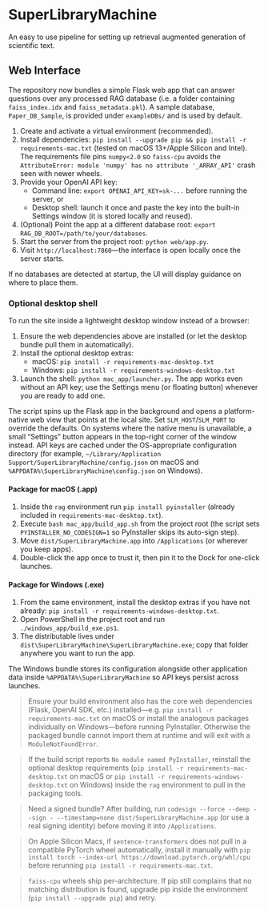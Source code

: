 # SuperLibraryMachine
An easy to use pipeline for setting up retrieval augmented generation of scientific text.

## Web Interface

The repository now bundles a simple Flask web app that can answer questions over any
processed RAG database (i.e. a folder containing `faiss_index.idx` and
`faiss_metadata.pkl`). A sample database, `Paper_DB_Sample`, is provided under
`exampleDBs/` and is used by default.

1. Create and activate a virtual environment (recommended).
2. Install dependencies: `pip install --upgrade pip && pip install -r requirements-mac.txt` (tested on macOS
   13+/Apple Silicon and Intel). The requirements file pins `numpy<2.0` so `faiss-cpu` avoids the
   `AttributeError: module 'numpy' has no attribute '_ARRAY_API'` crash seen with newer wheels.
3. Provide your OpenAI API key:
   - Command line: `export OPENAI_API_KEY=sk-...` before running the server, or
   - Desktop shell: launch it once and paste the key into the built-in Settings
     window (it is stored locally and reused).
4. (Optional) Point the app at a different database root:
   `export RAG_DB_ROOT=/path/to/your/databases`.
5. Start the server from the project root: `python web/app.py`.
6. Visit `http://localhost:7860`—the interface is open locally once the server starts.

If no databases are detected at startup, the UI will display guidance on where to place
them.

### Optional desktop shell

To run the site inside a lightweight desktop window instead of a browser:

1. Ensure the web dependencies above are installed (or let the desktop bundle pull them in automatically).
2. Install the optional desktop extras:
   - macOS: `pip install -r requirements-mac-desktop.txt`
   - Windows: `pip install -r requirements-windows-desktop.txt`
3. Launch the shell: `python mac_app/launcher.py`. The app works even without an API key;
   use the Settings menu (or floating button) whenever you are ready to add one.

The script spins up the Flask app in the background and opens a platform-native web view
that points at the local site. Set `SLM_HOST`/`SLM_PORT` to override the defaults. On
systems where the native menu is unavailable, a small “Settings” button appears in the
top-right corner of the window instead. API keys are cached under the OS-appropriate
configuration directory (for example,
`~/Library/Application Support/SuperLibraryMachine/config.json` on macOS and
`%APPDATA%\SuperLibraryMachine\config.json` on Windows).

#### Package for macOS (.app)

1. Inside the `rag` environment run `pip install pyinstaller` (already included in
   `requirements-mac-desktop.txt`).
2. Execute `bash mac_app/build_app.sh` from the project root (the script sets
   `PYINSTALLER_NO_CODESIGN=1` so PyInstaller skips its auto-sign step).
3. Move `dist/SuperLibraryMachine.app` into `/Applications` (or wherever you keep apps).
4. Double-click the app once to trust it, then pin it to the Dock for one-click launches.

#### Package for Windows (.exe)

1. From the same environment, install the desktop extras if you have not already:
   `pip install -r requirements-windows-desktop.txt`.
2. Open PowerShell in the project root and run `./windows_app/build_exe.ps1`.
3. The distributable lives under `dist\SuperLibraryMachine\SuperLibraryMachine.exe`; copy
   that folder anywhere you want to run the app.

The Windows bundle stores its configuration alongside other application data inside
`%APPDATA%\SuperLibraryMachine` so API keys persist across launches.

> Ensure your build environment also has the core web dependencies (Flask, OpenAI SDK,
> etc.) installed—e.g. `pip install -r requirements-mac.txt` on macOS or install the
> analogous packages individually on Windows—before running PyInstaller. Otherwise the
> packaged bundle cannot import them at runtime and will exit with a `ModuleNotFoundError`.

> If the build script reports `No module named PyInstaller`, reinstall the optional
> desktop requirements (`pip install -r requirements-mac-desktop.txt` on macOS or
> `pip install -r requirements-windows-desktop.txt` on Windows) inside the `rag`
> environment to pull in the packaging tools.

> Need a signed bundle? After building, run
> `codesign --force --deep --sign - --timestamp=none dist/SuperLibraryMachine.app`
> (or use a real signing identity) before moving it into `/Applications`.

> On Apple Silicon Macs, if `sentence-transformers` does not pull in a compatible
> PyTorch wheel automatically, install it manually with
> `pip install torch --index-url https://download.pytorch.org/whl/cpu` before rerunning
> `pip install -r requirements-mac.txt`.

> `faiss-cpu` wheels ship per-architecture. If pip still complains that no matching
> distribution is found, upgrade pip inside the environment (`pip install --upgrade pip`)
> and retry.
